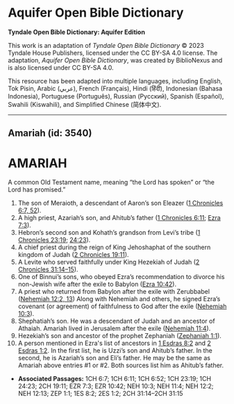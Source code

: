 # Aquifer Open Bible Dictionary

**Tyndale Open Bible Dictionary: Aquifer Edition**

This work is an adaptation of *Tyndale Open Bible Dictionary* © 2023 Tyndale House Publishers, licensed under the CC BY\-SA 4\.0 license. The adaptation, *Aquifer Open Bible Dictionary*, was created by BiblioNexus and is also licensed under CC BY\-SA 4\.0\.

This resource has been adapted into multiple languages, including English, Tok Pisin, Arabic (عربي), French (Français), Hindi (हिंदी), Indonesian (Bahasa Indonesia), Portuguese (Português), Russian (Русский), Spanish (Español), Swahili (Kiswahili), and Simplified Chinese (简体中文).



--------------------------------

## Amariah (id: 3540)

AMARIAH
=======

A common Old Testament name, meaning “the Lord has spoken” or “the Lord has promised.”

1. The son of Meraioth, a descendant of Aaron’s son Eleazer ([1 Chronicles 6:7, 52](https://ref.ly/1Chr6:7,1Chr6:52)).
2. A high priest, Azariah’s son, and Ahitub’s father ([1 Chronicles 6:11](https://ref.ly/1Chr6:11); [Ezra 7:3](https://ref.ly/Ezra7:3)).
3. Hebron’s second son and Kohath’s grandson from Levi’s tribe ([1 Chronicles 23:19](https://ref.ly/1Chr23:19); [24:23](https://ref.ly/1Chr24:23)).
4. A chief priest during the reign of King Jehoshaphat of the southern kingdom of Judah ([2 Chronicles 19:11](https://ref.ly/2Chr19:11)).
5. A Levite who served faithfully under King Hezekiah of Judah ([2 Chronicles 31:14–15](https://ref.ly/2Chr31:14-2Chr31:15)).
6. One of Binnui’s sons, who obeyed Ezra’s recommendation to divorce his non\-Jewish wife after the exile to Babylon ([Ezra 10:42](https://ref.ly/Ezra10:42)).
7. A priest who returned from Babylon after the exile with Zerubbabel ([Nehemiah 12:2, 13](https://ref.ly/Neh12:2,Neh12:13)) Along with Nehemiah and others, he signed Ezra’s covenant (or agreement) of faithfulness to God after the exile ([Nehemiah 10:3](https://ref.ly/Neh10:3)).
8. Shephatiah’s son. He was a descendant of Judah and an ancestor of Athaiah. Amariah lived in Jerusalem after the exile ([Nehemiah 11:4](https://ref.ly/Neh11:4)).
9. Hezekiah’s son and ancestor of the prophet Zephaniah ([Zephaniah 1:1](https://ref.ly/Zeph1:1)).
10. A person mentioned in Ezra's list of ancestors in [1 Esdras 8:2](https://ref.ly/1Esd8:2) and [2 Esdras 1:2](https://ref.ly/2Esd1:2). In the first list, he is Uzzi’s son and Ahitub’s father. In the second, he is Azariah’s son and Eli’s father. He may be the same as Amariah above entries \#1 or \#2\. Both sources list him as Ahitub’s father.

* **Associated Passages:** 1CH 6:7; 1CH 6:11; 1CH 6:52; 1CH 23:19; 1CH 24:23; 2CH 19:11; EZR 7:3; EZR 10:42; NEH 10:3; NEH 11:4; NEH 12:2; NEH 12:13; ZEP 1:1; 1ES 8:2; 2ES 1:2; 2CH 31:14–2CH 31:15

